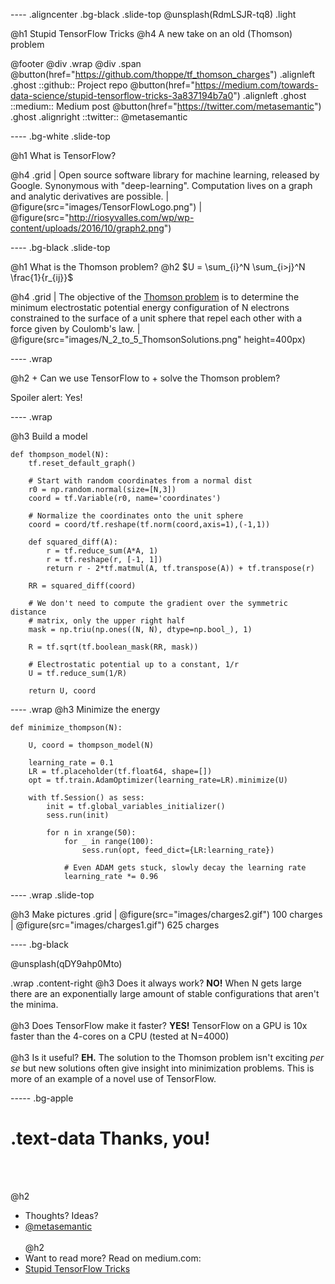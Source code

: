 ---- .aligncenter .bg-black .slide-top
@unsplash(RdmLSJR-tq8) .light

@h1 Stupid TensorFlow Tricks
@h4 A new take on an old (Thomson) problem
  
@footer @div .wrap @div .span
 @button(href="https://github.com/thoppe/tf_thomson_charges") .alignleft .ghost
   ::github:: Project repo
 @button(href="https://medium.com/towards-data-science/stupid-tensorflow-tricks-3a837194b7a0") .alignleft .ghost
   ::medium:: Medium post
 @button(href="https://twitter.com/metasemantic") .ghost .alignright
   ::twitter:: @metasemantic 

----  .bg-white .slide-top

@h1 What is TensorFlow?

@h4 .grid 
     | Open source software library for machine learning, released by Google. Synonymous with "deep-learning". Computation lives on a graph and analytic derivatives are possible.
     | @figure(src="images/TensorFlowLogo.png")
     | @figure(src="http://riosyvalles.com/wp/wp-content/uploads/2016/10/graph2.png")

----  .bg-black .slide-top

@h1 What is the Thomson problem?
@h2 $U = \sum_{i}^N \sum_{i>j}^N \frac{1}{r_{ij}}$

@h4 .grid 
     | The objective of the [Thomson problem](https://en.wikipedia.org/wiki/Thomson_problem) is to determine the minimum electrostatic potential energy configuration of N electrons constrained to the surface of a unit sphere that repel each other with a force given by Coulomb's law.
     | @figure(src="images/N_2_to_5_ThomsonSolutions.png" height=400px)

---- .wrap

@h2 
     + Can we use TensorFlow to
     + solve the Thomson problem?
     
Spoiler alert: Yes!

---- .wrap

@h3 Build a model
```
def thompson_model(N):
    tf.reset_default_graph()

    # Start with random coordinates from a normal dist
    r0 = np.random.normal(size=[N,3])
    coord = tf.Variable(r0, name='coordinates')

    # Normalize the coordinates onto the unit sphere
    coord = coord/tf.reshape(tf.norm(coord,axis=1),(-1,1))

    def squared_diff(A):
        r = tf.reduce_sum(A*A, 1)
        r = tf.reshape(r, [-1, 1])
        return r - 2*tf.matmul(A, tf.transpose(A)) + tf.transpose(r)

    RR = squared_diff(coord)

    # We don't need to compute the gradient over the symmetric distance
    # matrix, only the upper right half
    mask = np.triu(np.ones((N, N), dtype=np.bool_), 1)

    R = tf.sqrt(tf.boolean_mask(RR, mask))

    # Electrostatic potential up to a constant, 1/r
    U = tf.reduce_sum(1/R)

    return U, coord
```

---- .wrap
@h3 Minimize the energy

```
def minimize_thompson(N):
    
    U, coord = thompson_model(N)

    learning_rate = 0.1
    LR = tf.placeholder(tf.float64, shape=[])
    opt = tf.train.AdamOptimizer(learning_rate=LR).minimize(U)
    
    with tf.Session() as sess:
        init = tf.global_variables_initializer()
        sess.run(init)

        for n in xrange(50):
            for _ in range(100):
                sess.run(opt, feed_dict={LR:learning_rate})

            # Even ADAM gets stuck, slowly decay the learning rate
            learning_rate *= 0.96

```
---- .wrap .slide-top

@h3 Make pictures
.grid
	| @figure(src="images/charges2.gif") 100 charges
	| @figure(src="images/charges1.gif") 625 charges
	
---- .bg-black 

@unsplash(qDY9ahp0Mto)

.wrap .content-right
   @h3 Does it always work?
   **NO!** When N gets large there are an exponentially large amount of stable configurations that aren't the minima.
   <br><br>
   @h3 Does TensorFlow make it faster?
   **YES!** TensorFlow on a GPU is 10x faster than the 4-cores on a CPU (tested at N=4000)
   <br><br>
   @h3 Is it useful?
   **EH.** The solution to the Thomson problem isn't exciting _per se_ but new solutions often give insight into minimization problems. This is more of an example of a novel use of TensorFlow.

----- .bg-apple

# .text-data Thanks, you!
<br><br>

@h2
  + Thoughts? Ideas? 
  + [@metasemantic](href="https://twitter.com/metasemantic")
<br><br>
@h2
  + Want to read more? Read on medium.com:
  + [Stupid TensorFlow Tricks](https://medium.com/towards-data-science/stupid-tensorflow-tricks-3a837194b7a0)

  

